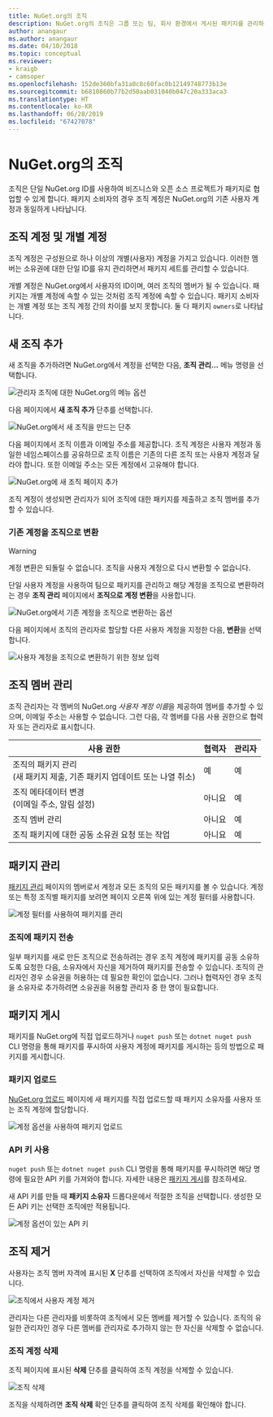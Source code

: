 ```yaml
---
title: NuGet.org의 조직
description: NuGet.org의 조직은 그룹 또는 팀, 회사 환경에서 게시된 패키지를 관리하는 데 도움을 줍니다.
author: anangaur
ms.author: anangaur
ms.date: 04/10/2018
ms.topic: conceptual
ms.reviewer:
- kraigb
- camsoper
ms.openlocfilehash: 152de360bfa31a0c8c60fac0b12149748773b13e
ms.sourcegitcommit: b6810860b77b2d50aab031040b047c20a333aca3
ms.translationtype: HT
ms.contentlocale: ko-KR
ms.lasthandoff: 06/28/2019
ms.locfileid: "67427078"
---
```

# <a name="your-organization-on-nugetorg"></a>NuGet.org의 조직

조직은 단일 NuGet.org ID를 사용하여 비즈니스와 오픈 소스 프로젝트가 패키지로 협업할 수 있게 합니다. 패키지 소비자의 경우 조직 계정은 NuGet.org의 기존 사용자 계정과 동일하게 나타납니다.

## <a name="organization-accounts-vs-individual-accounts"></a>조직 계정 및 개별 계정

조직 계정은 구성원으로 하나 이상의 개별(사용자) 계정을 가지고 있습니다. 이러한 멤버는 소유권에 대한 단일 ID를 유지 관리하면서 패키지 세트를 관리할 수 있습니다.

개별 계정은 NuGet.org에서 사용자의 ID이며, 여러 조직의 멤버가 될 수 있습니다. 패키지는 개별 계정에 속할 수 있는 것처럼 조직 계정에 속할 수 있습니다. 패키지 소비자는 개별 계정 또는 조직 계정 간의 차이를 보지 못합니다. 둘 다 패키지 `owners`로 나타납니다.

## <a name="adding-a-new-organization"></a>새 조직 추가

새 조직을 추가하려면 NuGet.org에서 계정을 선택한 다음, **조직 관리...**  메뉴 명령을 선택합니다.

![관리자 조직에 대한 NuGet.org의 메뉴 옵션](media/org-manage-option.png)

다음 페이지에서 **새 조직 추가** 단추를 선택합니다.

![NuGet.org에서 새 조직을 만드는 단추](media/org-add-new-option.png)

다음 페이지에서 조직 이름과 이메일 주소를 제공합니다. 조직 계정은 사용자 계정과 동일한 네임스페이스를 공유하므로 조직 이름은 기존의 다른 조직 또는 사용자 계정과 달라야 합니다. 또한 이메일 주소는 모든 계정에서 고유해야 합니다.

![NuGet.org에 새 조직 페이지 추가](media/org-add-new-page.png)

조직 계정이 생성되면 관리자가 되어 조직에 대한 패키지를 제출하고 조직 멤버를 추가할 수 있습니다.

### <a name="transform-existing-account-to-an-organization"></a>기존 계정을 조직으로 변환

> [!Warning]
> 계정 변환은 되돌릴 수 없습니다. 조직을 사용자 계정으로 다시 변환할 수 없습니다.

단일 사용자 계정을 사용하여 팀으로 패키지를 관리하고 해당 계정을 조직으로 변환하려는 경우 **조직 관리** 페이지에서 **조직으로 계정 변환**을 사용합니다.

![NuGet.org에서 기존 계정을 조직으로 변환하는 옵션](media/org-transform-option.png)

다음 페이지에서 조직의 관리자로 할당할 다른 사용자 계정을 지정한 다음, **변환**을 선택합니다.

![사용자 계정을 조직으로 변환하기 위한 정보 입력](media/org-transform-page.png)

## <a name="managing-organization-members"></a>조직 멤버 관리

조직 관리자는 각 멤버의 NuGet.org *사용자 계정 이름*을 제공하여 멤버를 추가할 수 있으며, 이메일 주소는 사용할 수 없습니다. 그런 다음, 각 멤버를 다음 사용 권한으로 협력자 또는 관리자로 표시합니다.

| 사용 권한 | 협력자 | 관리자 |
| --- | --- | --- |
| 조직의 패키지 관리<br/>(새 패키지 제출, 기존 패키지 업데이트 또는 나열 취소) | 예 | 예 |
| 조직 메타데이터 변경<br/>(이메일 주소, 알림 설정) | 아니요 | 예 |
| 조직 멤버 관리 | 아니요 | 예 |
| 조직 패키지에 대한 공동 소유권 요청 또는 작업 | 아니요 | 예 |

## <a name="managing-packages"></a>패키지 관리

[패키지 관리](https://www.nuget.org/account/Packages) 페이지의 멤버로서 계정과 모든 조직의 모든 패키지를 볼 수 있습니다. 계정 또는 특정 조직별 패키지를 보려면 페이지 오른쪽 위에 있는 계정 필터를 사용합니다.

![계정 필터를 사용하여 패키지를 관리](media/org-manage-packages-option.png)

### <a name="transferring-packages-to-an-organization"></a>조직에 패키지 전송
일부 패키지를 새로 만든 조직으로 전송하려는 경우 조직 계정에 패키지를 공동 소유하도록 요청한 다음, 소유자에서 자신을 제거하여 패키지를 전송할 수 있습니다. 조직의 관리자인 경우 소유권을 허용하는 데 필요한 확인이 없습니다. 그러나 협력자인 경우 조직을 소유자로 추가하려면 소유권을 허용할 관리자 중 한 명이 필요합니다.

## <a name="publishing-packages"></a>패키지 게시

패키지를 NuGet.org에 직접 업로드하거나 `nuget push` 또는 `dotnet nuget push` CLI 명령을 통해 패키지를 푸시하여 사용자 계정에 패키지를 게시하는 등의 방법으로 패키지를 게시합니다.

### <a name="uploading-packages"></a>패키지 업로드

[NuGet.org 업로드](https://www.nuget.org/packages/manage/upload) 페이지에 새 패키지를 직접 업로드할 때 패키지 소유자를 사용자 또는 조직 계정에 할당합니다.

![계정 옵션을 사용하여 패키지 업로드](media/org-upload-option.png)

### <a name="using-api-keys"></a>API 키 사용

`nuget push` 또는 `dotnet nuget push` CLI 명령을 통해 패키지를 푸시하려면 해당 명령에 필요한 API 키를 가져와야 합니다. 자세한 내용은 [패키지 게시](../quickstart/create-and-publish-a-package-using-visual-studio.md#publish-the-package)를 참조하세요.

새 API 키를 만들 때 **패키지 소유자** 드롭다운에서 적절한 조직을 선택합니다. 생성한 모든 API 키는 선택한 조직에만 적용됩니다.

![계정 옵션이 있는 API 키](media/org-apikey-option.png)

## <a name="removing-an-organization"></a>조직 제거

사용자는 조직 멤버 자격에 표시된 **X** 단추를 선택하여 조직에서 자신을 삭제할 수 있습니다.

![조직에서 사용자 계정 제거](media/org-remove-self-option.png)

관리자는 다른 관리자를 비롯하여 조직에서 모든 멤버를 제거할 수 있습니다. 조직의 유일한 관리자인 경우 다른 멤버를 관리자로 추가하지 않는 한 자신을 삭제할 수 없습니다.

### <a name="deleting-an-organization-account"></a>조직 계정 삭제

조직 페이지에 표시된 **삭제** 단추를 클릭하여 조직 계정을 삭제할 수 있습니다.

![조직 삭제](media/org-delete-option.png)

조직을 삭제하려면 **조직 삭제** 확인 단추를 클릭하여 조직 삭제를 확인해야 합니다.
